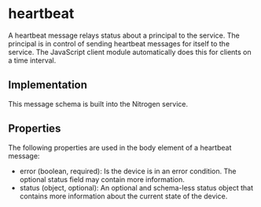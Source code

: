 # heartbeat

A heartbeat message relays status about a principal to the service. The principal is in control of sending heartbeat messages for itself to the service. The JavaScript client module automatically does this for clients on a time interval.

## Implementation

This message schema is built into the Nitrogen service.

## Properties

The following properties are used in the body element of a heartbeat message:

* error (boolean, required): Is the device is in an error condition. The optional status field may contain more information.
* status (object, optional): An optional and schema-less status object that contains more information about the current state of the device.